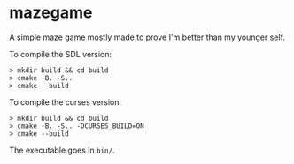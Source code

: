 # mazegame

A simple maze game mostly made to prove I'm better than my younger self.

To compile the SDL version:
```
> mkdir build && cd build
> cmake -B. -S..
> cmake --build
```

To compile the curses version:
```
> mkdir build && cd build
> cmake -B. -S.. -DCURSES_BUILD=ON
> cmake --build
```

The executable goes in `bin/`.
